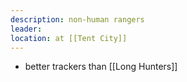```yaml
---
description: non-human rangers
leader: 
location: at [[Tent City]]
---
```

- better trackers than [[Long Hunters]]

